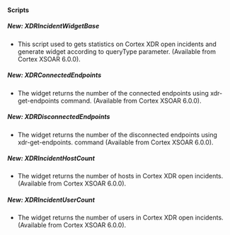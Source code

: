 
#### Scripts
##### New: XDRIncidentWidgetBase
- This script used to gets statistics on Cortex XDR open incidents and generate widget according to queryType parameter. (Available from Cortex XSOAR 6.0.0).
##### New: XDRConnectedEndpoints
- The widget returns the number of the connected endpoints using xdr-get-endpoints command. (Available from Cortex XSOAR 6.0.0).
##### New: XDRDisconnectedEndpoints
- The widget returns the number of the disconnected endpoints using xdr-get-endpoints. command (Available from Cortex XSOAR 6.0.0).
##### New: XDRIncidentHostCount
- The widget returns the number of hosts in Cortex XDR open incidents. (Available from Cortex XSOAR 6.0.0).
##### New: XDRIncidentUserCount
- The widget returns the number of users in Cortex XDR open incidents. (Available from Cortex XSOAR 6.0.0).